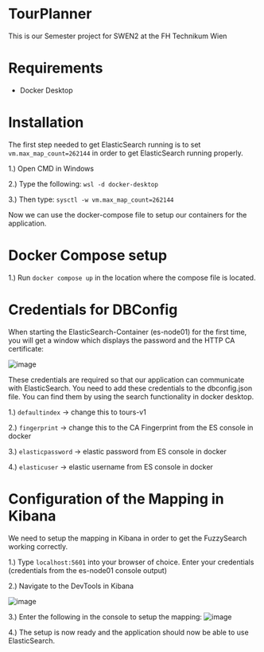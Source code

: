 # TourPlanner
This is our Semester project for SWEN2 at the FH Technikum Wien

# Requirements

- Docker Desktop


# Installation

The first step needed to get ElasticSearch running is to set `vm.max_map_count=262144` in order to get ElasticSearch running properly.

1.) Open CMD in Windows

2.) Type the following: `wsl -d docker-desktop`

3.) Then type: `sysctl -w vm.max_map_count=262144`

Now we can use the docker-compose file to setup our containers for the application.

# Docker Compose setup

1.) Run `docker compose up` in the location where the compose file is located.

# Credentials for DBConfig
When starting the ElasticSearch-Container (es-node01) for the first time, you will get a window which displays the password and the HTTP CA certificate:

![image](https://github.com/smnpenn/TourPlanner/assets/80070874/9a0ec9ac-768d-451b-b5d5-29689b1e10ab)

These credentials are required so that our application can communicate with ElasticSearch. You need to add these credentials to the dbconfig.json file. 
You can find them by using the search functionality in docker desktop. 

1.) `defaultindex` -> change this to tours-v1

2.) `fingerprint` -> change this to the CA Fingerprint from the ES console in docker

3.) `elasticpassword` -> elastic password from ES console in docker

4.) `elasticuser` -> elastic username from ES console in docker

# Configuration of the Mapping in Kibana
We need to setup the mapping in Kibana in order to get the FuzzySearch working correctly.


1.) Type `localhost:5601` into your browser of choice. Enter your credentials (credentials from the es-node01 console output) 

2.) Navigate to the DevTools in Kibana

![image](https://github.com/smnpenn/TourPlanner/assets/80070874/7b13d508-412e-4ca8-97ad-8ac94e1aa3ec)



3.) Enter the following in the console to setup the mapping:
![image](https://github.com/smnpenn/TourPlanner/assets/80070874/4dbefba4-dc3c-4acd-b4bb-45ca523f63cb)


4.) The setup is now ready and the application should now be able to use ElasticSearch. 
